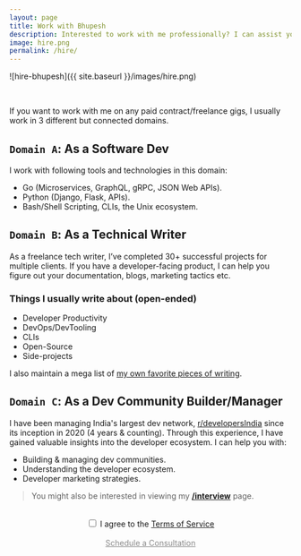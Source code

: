 ```yaml
---
layout: page
title: Work with Bhupesh
description: Interested to work with me professionally? I can assist you as a Software Developer, Technical Writer, or Dev Community Builder. Find out more about my work domains and how I can help you.
image: hire.png
permalink: /hire/
---
```


![hire-bhupesh]({{ site.baseurl }}/images/hire.png)

<br>

If you want to work with me on any paid contract/freelance gigs, I usually work in 3 different but connected domains.

## `Domain A`: As a Software Dev

I work with following tools and technologies in this domain:

- Go (Microservices, GraphQL, gRPC, JSON Web APIs).
- Python (Django, Flask, APIs).
- Bash/Shell Scripting, CLIs, the Unix ecosystem.

## `Domain B`: As a Technical Writer

As a freelance tech writer, I’ve completed 30+ successful projects for multiple clients. If you have a developer-facing product, I can help you figure out your documentation, blogs, marketing tactics etc.

### Things I usually write about (open-ended)

- Developer Productivity
- DevOps/DevTooling
- CLIs
- Open-Source
- Side-projects

I also maintain a mega list of [my own favorite pieces of writing](/writing/).

## `Domain C`: As a Dev Community Builder/Manager

I have been managing India's largest dev network, [r/developersIndia](https://reddit.com/r/developersIndia) since its inception in 2020 (4 years & counting). Through this experience, I have gained valuable insights into the developer ecosystem. I can help you with:

- Building & managing dev communities.
- Understanding the developer ecosystem.
- Developer marketing strategies.

> You might also be interested in viewing my [**/interview**](/interview/) page.

<br>
<center>
  <input type="checkbox" id="tosCheckbox" onclick="toggleButton()">
  <label for="tosCheckbox"> I agree to the <a href="/consultation-terms-of-service" target="_blank">Terms of Service</a></label>
  <br><br>
  <a href="https://cal.com/bhupesh/hire" target="_blank" rel="noopener noreferrer" class="consultation" id="consultationButton" style="pointer-events: none; opacity: 0.5;">Schedule a Consultation</a>
</center>

<script>
  function toggleButton() {
    var checkbox = document.getElementById('tosCheckbox');
    var button = document.getElementById('consultationButton');
    if (checkbox.checked) {
      button.style.pointerEvents = 'auto';
      button.style.opacity = '1';
    } else {
      button.style.pointerEvents = 'none';
      button.style.opacity = '0.5';
    }
  }
</script>